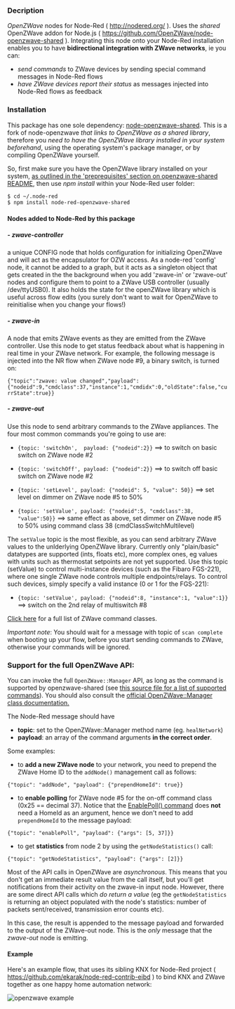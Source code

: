 ### Decription

*OpenZWave* nodes for Node-Red ( <http://nodered.org/> ). Uses the *shared* OpenZWave addon for Node.js ( <https://github.com/OpenZWave/node-openzwave-shared> ).
Integrating this node onto your Node-Red installation enables you to have **bidirectional integration with ZWave networks**, ie you can:
- *send commands* to ZWave devices by sending special command messages in Node-Red flows
- *have ZWave devices report their status* as messages injected into Node-Red flows as feedback

### Installation

This package has one sole dependency: [node-openzwave-shared](https://github.com/OpenZWave/node-openzwave-shared). This is a fork of node-openzwave *that links to OpenZWave as a shared library*, therefore you *need to have the OpenZWave library installed in your system beforehand*, using the operating system's package manager, or by compiling OpenZWave yourself.

So, first make sure you have the OpenZWave library installed on your system, [as outlined in the 'preprequisites' section on openzwave-shared README](https://github.com/OpenZWave/node-openzwave-shared#prerequisites), then use *npm install* within your Node-Red user folder:

```sh
$ cd ~/.node-red
$ npm install node-red-openzwave-shared
```

#### Nodes added to Node-Red by this package

##### - *zwave-controller*

a unique CONFIG node that holds configuration for initializing OpenZWave and will act as the encapsulator for OZW access. As a node-red 'config' node, it cannot be added to a graph, but it acts as a singleton object that gets created in the the background when you add 'zwave-in' or 'zwave-out' nodes and configure them to point to a ZWave USB controller (usually /dev/ttyUSB0). It also holds the state for the openZWave library which is useful across flow edits (you surely don't want to wait for OpenZWave to reinitialise when you change your flows!)


##### - *zwave-in*

A node that emits ZWave events as they are emitted from the ZWave controller. Use this node to get status feedback about what is happening in real time in your ZWave network. For example, the following message is injected into the NR flow when ZWave node #9, a binary switch, is turned on:

`{"topic":"zwave: value changed","payload":{"nodeid":9,"cmdclass":37,"instance":1,"cmdidx":0,"oldState":false,"currState":true}}`


##### - *zwave-out*

Use this node to send arbitrary commands to the ZWave appliances.  The four most common commands you're going to use are:

 - `{topic: 'switchOn',  payload: {"nodeid":2}}`  ==> to switch on basic switch on ZWave node #2

 - `{topic: 'switchOff', payload: {"nodeid":2}}`  ==> to switch off basic switch on ZWave node #2

 - `{topic: 'setLevel', payload: {"nodeid": 5, "value": 50}}`  ==> set level on dimmer on ZWave node #5 to 50%

 - `{topic: 'setValue', payload: {"nodeid":5, "cmdclass":38, "value":50}}` ==> same effect as above, set dimmer on ZWave node #5 to 50% using command class 38 (cmdClassSwitchMultilevel)

  The `setValue` topic is the most flexible, as you can send arbitrary ZWave values to the unlderlying OpenZWave library. Currently only "plain/basic" datatypes are supported (ints, floats etc), more complex ones, eg values with units such as thermostat setpoints are not yet supported. Use this topic (setValue) to control multi-instance devices (such as the Fibaro FGS-221), where one single ZWave node controls multiple endpoints/relays. To control such devices, simply specify a valid instance (0 or 1 for the FGS-221):

   - `{topic: 'setValue', payload: {"nodeid":8, "instance":1, "value":1}}`   ==> switch on the 2nd relay of multiswitch #8

  [Click here](http://wiki.micasaverde.com/index.php/ZWave_Command_Classes)  for a full list of ZWave command classes.

*Important note*: You should wait for a message with topic of `scan complete` when booting up your flow, before you start sending commands to ZWave, otherwise your commands will be ignored.

### Support for the **full OpenZWave API**:

  You can invoke the full `OpenZWave::Manager` API, as long as the command is supported by openzwave-shared (see [this source file for a list of supported commands](https://github.com/OpenZWave/node-openzwave-shared/blob/master/src/openzwave.cc#L59)). You should also consult the [official OpenZWave::Manager class documentation.](http://www.openzwave.com/dev/classOpenZWave_1_1Manager.html)

  The Node-Red message should have
  - **topic**:  set to the OpenZWave::Manager method name (eg. `healNetwork`)
  - **payload**: an array of the command arguments **in the correct order**.

Some examples:

  * to **add a new ZWave node** to your network, you need to prepend the ZWave Home ID to the `addNode()` management call as follows:

  `{"topic": "addNode", "payload": {"prependHomeId": true}}`

  * to **enable polling** for ZWave node #5 for the on-off command class (0x25 == decimal 37). Notice that the [EnablePoll() command](http://www.openzwave.com/dev/classOpenZWave_1_1Manager.html#a50d795cb20a0bea55ecfd4a02c9777f3) does **not** need a HomeId as an argument, hence we don't need to add `prependHomeId` to the message payload:

  `{"topic": "enablePoll", "payload": {"args": [5, 37]}}`

  * to get **statistics** from node 2 by using the `getNodeStatistics()` call:

  `{"topic": "getNodeStatistics", "payload": {"args": [2]}}`

Most of the API calls in OpenZWave are *asynchronous*. This means that you don't get an immediate result value from the call itself, but you'll get notifications from their activity on the zwave-in input node. However, there are some direct API calls which *do return a value* (eg the `getNodeStatistics` is returning an object populated with the node's statistics: number of packets sent/received, transmission error counts etc).

In this case, the result is appended to the message payload and forwarded to the output of the ZWave-out node. This is the *only* message that the _zwave-out_ node is emitting.


#### Example

Here's an example flow, that uses its sibling KNX for Node-Red project ( <https://github.com/ekarak/node-red-contrib-eibd> ) to bind KNX and ZWave together as one happy home automation network:

![openzwave example](https://lh6.googleusercontent.com/-g4i3cJ_Anp8/VCG4uThDUQI/AAAAAAAAAvw/EoOagZZ8u34/s1600/teaser.png)
